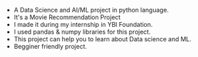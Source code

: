 - A Data Science and AI/ML project in python language.
- It's a Movie Recommendation Project
- I made it during my internship in YBI Foundation.
- I used pandas & numpy libraries for this project.
- This project can help you to learn about Data science and ML.
- Begginer friendly project.
